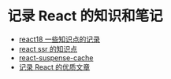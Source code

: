 # 记录 React 的知识和笔记

- [react18 一些知识点的记录](./react-18.md)
- [react ssr 的知识点](./react-ssr.md)
- [react-suspense-cache](./react-suspense-cache.md)
- [记录 React 的优质文章](./React.md)
